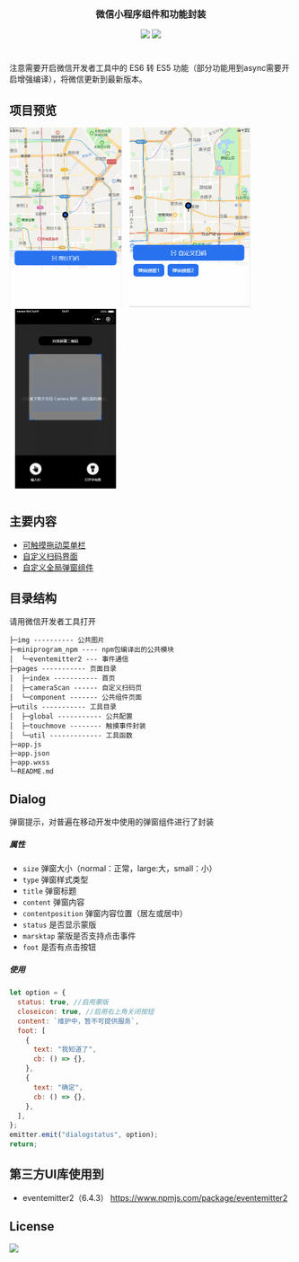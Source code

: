 <div align="center">

  <h3><strong>微信小程序组件和功能封装</strong></h3>
  <div style="margin-top:10px;"><a href="javascript:;"><img src="https://img.shields.io/badge/language-JavaScript-brightgreen.svg" /></a>
  <a href="https://opensource.org/licenses/mit-license.php"><img src="https://img.shields.io/badge/license-MIT-blue.svg" /></a></div>

  <h1></h1>
</div>

注意需要开启微信开发者工具中的 ES6 转 ES5 功能（部分功能用到async需要开启增强编译），将微信更新到最新版本。

## 项目预览

<img src="./static/move.gif" style="width:200px;"></img>
<img src="./static/dialog.gif" style="width:215px;margin-left:10px;"></img>
<img src="./static/scan.gif" style="width:180px;margin-left:10px;"></img>

  <h1></h1>

## 主要内容

- [可触摸拖动菜单栏](#可触摸拖动菜单栏)
- [自定义扫码界面](#自定义扫码界面)
- [自定义全局弹窗组件](#dialog)

## 目录结构

请用微信开发者工具打开

```
├─img ---------- 公共图片
├─miniprogram_npm ---- npm包编译出的公共模块
│  └─eventemitter2 --- 事件通信
├─pages ----------- 页面目录
│  ├─index ----------- 首页
│  ├─cameraScan ------ 自定义扫码页
│  └─component ------- 公共组件页面
├─utils ----------- 工具目录
│  ├─global ----------- 公共配置
│  ├─touchmove -------- 触摸事件封装
│  └─util ------------- 工具函数
├─app.js
├─app.json
├─app.wxss
└─README.md
```

## Dialog

弹窗提示，对普遍在移动开发中使用的弹窗组件进行了封装

##### 属性

- `size` 弹窗大小（normal：正常，large:大，small：小）
- `type` 弹窗样式类型
- `title` 弹窗标题
- `content` 弹窗内容
- `contentposition` 弹窗内容位置（居左或居中）
- `status` 是否显示蒙版
- `marsktap` 蒙版是否支持点击事件
- `foot` 是否有点击按钮

##### 使用

```javascript
let option = {
  status: true, //启用蒙版
  closeicon: true, //启用右上角关闭按钮
  content: `维护中，暂不可提供服务`,
  foot: [
    {
      text: "我知道了",
      cb: () => {},
    },
    {
      text: "确定",
      cb: () => {},
    },
  ],
};
emitter.emit("dialogstatus", option);
return;
```

## 第三方UI库使用到

* eventemitter2（6.4.3） <https://www.npmjs.com/package/eventemitter2>

## License
[![](https://img.shields.io/badge/license-MIT-blue.svg)](https://opensource.org/licenses/mit-license.php) 
